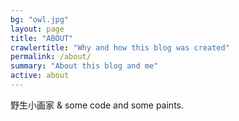 ```yaml
---
bg: "owl.jpg"
layout: page
title: "ABOUT"
crawlertitle: "Why and how this blog was created"
permalink: /about/
summary: "About this blog and me"
active: about
---
```


野生小画家 
&
some code and some paints.
